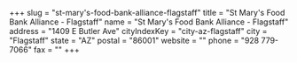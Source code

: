 +++
slug = "st-mary's-food-bank-alliance-flagstaff"
title = "St Mary's Food Bank Alliance - Flagstaff"
name = "St Mary's Food Bank Alliance - Flagstaff"
address = "1409 E Butler Ave"
cityIndexKey = "city-az-flagstaff"
city = "Flagstaff"
state = "AZ"
postal = "86001"
website = ""
phone = "928 779-7066"
fax = ""
+++
